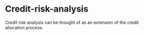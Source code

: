 # Credit-risk-analysis
Credit risk analysis can be thought of as an extension of the credit allocation process.
